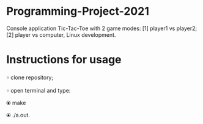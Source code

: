 # Programming-Project-2021

Console application Tic-Tac-Toe with 2 game modes: [1] player1 vs player2; [2] player vs computer, Linux development.

# Instructions for usage
  ￮ clone repository;
  
  ￮ open terminal and type:
  
  ⦿ make
  
  ⦿ ./a.out.
